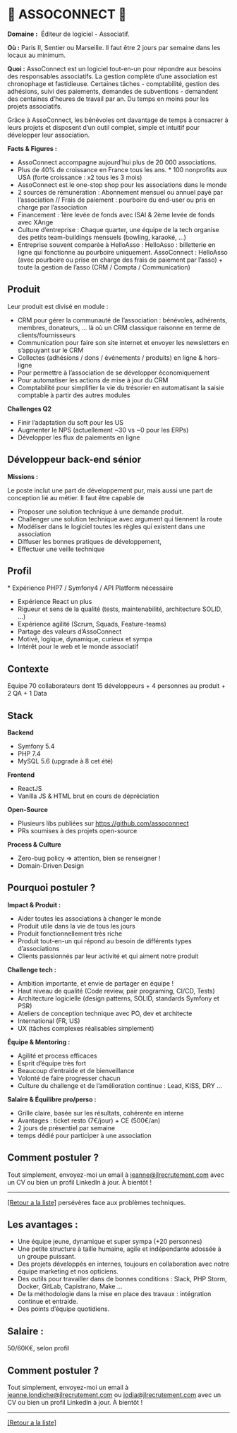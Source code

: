 # 👐 ASSOCONNECT 👐

**Domaine :**  Éditeur de logiciel - Associatif.

**Où :** Paris II, Sentier ou Marseille. Il faut être 2 jours par semaine dans les locaux au minimum.

**Quoi :** AssoConnect est un logiciel tout-en-un pour répondre aux besoins des responsables associatifs. La gestion complète d’une association est chronophage et fastidieuse. Certaines tâches - comptabilité, gestion des adhésions, suivi des paiements, demandes de subventions - demandent des centaines d’heures de travail par an. Du temps en moins pour les projets associatifs.

Grâce à AssoConnect, les bénévoles ont davantage de temps à consacrer à leurs projets et disposent d’un outil complet, simple et intuitif pour développer leur association.

**Facts & Figures :**
* AssoConnect accompagne aujourd’hui plus de 20 000 associations.
* Plus de 40% de croissance en France tous les ans.
* 100 nonprofits aux USA (forte croissance : x2 tous les 3 mois)
* AssoConnect est le one-stop shop pour les associations dans le monde
* 2 sources de rémunération : Abonnement mensuel ou annuel payé par l’association // Frais de paiement : pourboire du end-user ou pris en charge par l’association
* Financement : 1ère levée de fonds avec ISAI & 2ème levée de fonds avec XAnge
* Culture d’entreprise : Chaque quarter, une équipe de la tech organise des petits team-buildings mensuels (bowling, karaoké, …)
* Entreprise souvent comparée à HelloAsso : HelloAsso : billetterie en ligne qui fonctionne au pourboire uniquement. AssoConnect : HelloAsso (avec pourboire ou prise en charge des frais de paiement par l’asso) + toute la gestion de l’asso (CRM / Compta / Communication)

## Produit

Leur produit est divisé en module :

* CRM pour gérer la communauté de l’association : bénévoles, adhérents, membres, donateurs, ... là où un CRM classique raisonne en terme de clients/fournisseurs
* Communication pour faire son site internet et envoyer les newsletters en s’appuyant sur le CRM
* Collectes (adhésions / dons / événements / produits) en ligne & hors-ligne
* Pour permettre à l’association de se développer économiquement
* Pour automatiser les actions de mise à jour du CRM
* Comptabilité pour simplifier la vie du trésorier en automatisant la saisie comptable à partir des autres modules

**Challenges Q2**
* Finir l’adaptation du soft pour les US
* Augmenter le NPS (actuellement ~30 vs ~0 pour les ERPs)
* Développer les flux de paiements en ligne

## Développeur back-end sénior

**Missions :**

Le poste inclut une part de développement pur, mais aussi une part de conception lié au métier. Il faut être capable de
* Proposer une solution technique à une demande produit.
* Challenger une solution technique avec argument qui tiennent la route
* Modéliser dans le logiciel toutes les règles qui existent dans une association
* Diffuser les bonnes pratiques de développement,
* Effectuer une veille technique

## Profil

* Expérience PHP7 / Symfony4 / API Platform nécessaire
* Expérience React un plus
* Rigueur et sens de la qualité (tests, maintenabilité, architecture SOLID, …)
* Expérience agilité (Scrum, Squads, Feature-teams)
* Partage des valeurs d’AssoConnect
* Motivé, logique, dynamique, curieux et sympa
* Intérêt pour le web et le monde associatif

## Contexte

Equipe
70 collaborateurs dont 15 développeurs + 4 personnes au produit + 2 QA + 1 Data

## Stack

**Backend**
* Symfony 5.4
* PHP 7.4
* MySQL 5.6 (upgrade à 8 cet été)

**Frontend**
* ReactJS
* Vanilla JS & HTML brut en cours de dépréciation

**Open-Source**
* Plusieurs libs publiées sur https://github.com/assoconnect
* PRs soumises à des projets open-source

**Process & Culture**
* Zero-bug policy => attention, bien se renseigner !
* Domain-Driven Design

## Pourquoi postuler ?

**Impact & Produit :**

* Aider toutes les associations à changer le monde
* Produit utile dans la vie de tous les jours
* Produit fonctionnellement très riche
* Produit tout-en-un qui répond au besoin de différents types d’associations
* Clients passionnés par leur activité et qui aiment notre produit

**Challenge tech :**

* Ambition importante, et envie de partager en équipe !
* Haut niveau de qualité (Code review, pair programing, CI/CD, Tests)
* Architecture logicielle (design patterns, SOLID, standards Symfony et PSR)
* Ateliers de conception technique avec PO, dev et architecte
* International (FR, US)
* UX (tâches complexes réalisables simplement)

**Équipe & Mentoring :**

* Agilité et process efficaces
* Esprit d’équipe très fort
* Beaucoup d’entraide et de bienveillance
* Volonté de faire progresser chacun
* Culture du challenge et de l’amélioration continue : Lead, KISS, DRY …

**Salaire & Équilibre pro/perso :**

* Grille claire, basée sur les résultats, cohérente en interne
* Avantages : ticket resto (7€/jour) + CE (500€/an)
* 2 jours de présentiel par semaine
* temps dédié pour participer à une association

## Comment postuler ?

Tout simplement, envoyez-moi un email à jeanne@jlrecrutement.com avec un CV ou bien un profil LinkedIn à jour. À bientôt !

----
<a href="https://github.com/jlondiche/job-board-php/blob/master/README.md">[Retour a la liste]</a> persévères face aux problèmes techniques.

## Les avantages :

* Une équipe jeune, dynamique et super sympa (+20 personnes)
* Une petite structure à taille humaine, agile et indépendante adossée à un groupe puissant.
* Des projets développés en internes, toujours en collaboration avec notre équipe marketing et nos opticiens.
* Des outils pour travailler dans de bonnes conditions : Slack, PHP Storm, Docker, GitLab, Capistrano, Make ...
* De la méthodologie dans la mise en place des travaux : intégration continue et entraide.
* Des points d’équipe quotidiens.

## Salaire :

50/60K€, selon profil

## Comment postuler ?

Tout simplement, envoyez-moi un email à jeanne.londiche@jlrecrutement.com ou jodia@jlrecrutement.com avec un CV ou bien un profil LinkedIn à jour. À bientôt ! 

----
<a href="https://github.com/jlondiche/job-board-php/blob/master/README.md">[Retour a la liste]</a>

